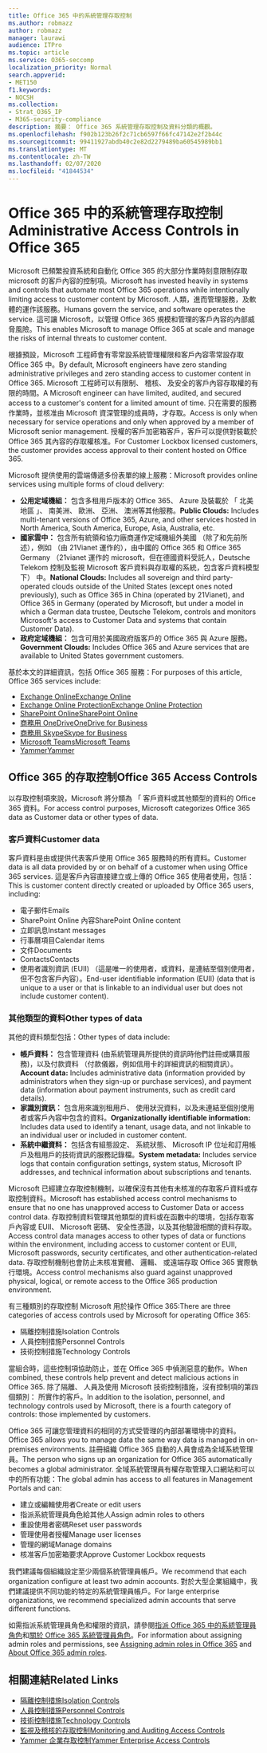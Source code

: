 ```yaml
---
title: Office 365 中的系統管理存取控制
ms.author: robmazz
author: robmazz
manager: laurawi
audience: ITPro
ms.topic: article
ms.service: O365-seccomp
localization_priority: Normal
search.appverid:
- MET150
f1.keywords:
- NOCSH
ms.collection:
- Strat_O365_IP
- M365-security-compliance
description: 摘要： Office 365 系統管理存取控制及資料分類的概觀。
ms.openlocfilehash: f902b123b26f2c71cb6597f66fc47142e2f2b44c
ms.sourcegitcommit: 99411927abdb40c2e82d2279489ba60545989bb1
ms.translationtype: MT
ms.contentlocale: zh-TW
ms.lasthandoff: 02/07/2020
ms.locfileid: "41844534"
---
```

# <a name="administrative-access-controls-in-office-365"></a><span data-ttu-id="79bd0-103">Office 365 中的系統管理存取控制</span><span class="sxs-lookup"><span data-stu-id="79bd0-103">Administrative Access Controls in Office 365</span></span> 

<span data-ttu-id="79bd0-104">Microsoft 已頻繁投資系統和自動化 Office 365 的大部分作業時刻意限制存取 microsoft 的客戶內容的控制項。</span><span class="sxs-lookup"><span data-stu-id="79bd0-104">Microsoft has invested heavily in systems and controls that automate most Office 365 operations while intentionally limiting access to customer content by Microsoft.</span></span> <span data-ttu-id="79bd0-105">人類，進而管理服務，及軟體的運作該服務。</span><span class="sxs-lookup"><span data-stu-id="79bd0-105">Humans govern the service, and software operates the service.</span></span> <span data-ttu-id="79bd0-106">這可讓 Microsoft，以管理 Office 365 規模和管理的客戶內容的內部威脅風險。</span><span class="sxs-lookup"><span data-stu-id="79bd0-106">This enables Microsoft to manage Office 365 at scale and manage the risks of internal threats to customer content.</span></span>

<span data-ttu-id="79bd0-107">根據預設，Microsoft 工程師會有零常設系統管理權限和客戶內容零常設存取 Office 365 中。</span><span class="sxs-lookup"><span data-stu-id="79bd0-107">By default, Microsoft engineers have zero standing administrative privileges and zero standing access to customer content in Office 365.</span></span> <span data-ttu-id="79bd0-108">Microsoft 工程師可以有限制、 稽核、 及安全的客戶內容存取權的有限的時間。</span><span class="sxs-lookup"><span data-stu-id="79bd0-108">A Microsoft engineer can have limited, audited, and secured access to a customer's content for a limited amount of time.</span></span> <span data-ttu-id="79bd0-109">只在需要的服務作業時，並核准由 Microsoft 資深管理的成員時，才存取。</span><span class="sxs-lookup"><span data-stu-id="79bd0-109">Access is only when necessary for service operations and only when approved by a member of Microsoft senior management.</span></span> <span data-ttu-id="79bd0-110">授權的客戶加密箱客戶，客戶可以提供對裝載於 Office 365 其內容的存取權核准。</span><span class="sxs-lookup"><span data-stu-id="79bd0-110">For Customer Lockbox licensed customers, the customer provides access approval to their content hosted on Office 365.</span></span>

<span data-ttu-id="79bd0-111">Microsoft 提供使用的雲端傳遞多份表單的線上服務：</span><span class="sxs-lookup"><span data-stu-id="79bd0-111">Microsoft provides online services using multiple forms of cloud delivery:</span></span>

- <span data-ttu-id="79bd0-112">**公用定域機組：** 包含多租用戶版本的 Office 365、 Azure 及裝載於 「 北美地區 」、 南美洲、 歐洲、 亞洲、 澳洲等其他服務。</span><span class="sxs-lookup"><span data-stu-id="79bd0-112">**Public Clouds:** Includes multi-tenant versions of Office 365, Azure, and other services hosted in North America, South America, Europe, Asia, Australia, etc.</span></span>
- <span data-ttu-id="79bd0-113">**國家雲中：** 包含所有統領和協力廠商運作定域機組外美國 （除了和先前所述），例如 （由 21Vianet 運作的），由中國的 Office 365 和 Office 365 Germany （21vianet 運作的 microsoft，但在德國資料受託人，Deutsche Telekom 控制及監視 Microsoft 客戶資料與存取權的系統，包含客戶資料模型下） 中。</span><span class="sxs-lookup"><span data-stu-id="79bd0-113">**National Clouds:** Includes all sovereign and third party-operated clouds outside of the United States (except ones noted previously), such as Office 365 in China (operated by 21Vianet), and Office 365 in Germany (operated by Microsoft, but under a model in which a German data trustee, Deutsche Telekom, controls and monitors Microsoft's access to Customer Data and systems that contain Customer Data).</span></span>
- <span data-ttu-id="79bd0-114">**政府定域機組：** 包含可用於美國政府版客戶的 Office 365 與 Azure 服務。</span><span class="sxs-lookup"><span data-stu-id="79bd0-114">**Government Clouds:** Includes Office 365 and Azure services that are available to United States government customers.</span></span>

<span data-ttu-id="79bd0-115">基於本文的詳細資訊，包括 Office 365 服務：</span><span class="sxs-lookup"><span data-stu-id="79bd0-115">For purposes of this article, Office 365 services include:</span></span>

- [<span data-ttu-id="79bd0-116">Exchange Online</span><span class="sxs-lookup"><span data-stu-id="79bd0-116">Exchange Online</span></span>](https://docs.microsoft.com/Exchange/exchange-online)
- [<span data-ttu-id="79bd0-117">Exchange Online Protection</span><span class="sxs-lookup"><span data-stu-id="79bd0-117">Exchange Online Protection</span></span>](https://docs.microsoft.com/Office365/SecurityCompliance/eop/exchange-online-protection-overview)
- [<span data-ttu-id="79bd0-118">SharePoint Online</span><span class="sxs-lookup"><span data-stu-id="79bd0-118">SharePoint Online</span></span>](https://docs.microsoft.com/sharepoint/sharepoint-online)
- [<span data-ttu-id="79bd0-119">商務用 OneDrive</span><span class="sxs-lookup"><span data-stu-id="79bd0-119">OneDrive for Business</span></span>](https://docs.microsoft.com/OneDrive/onedrive)
- [<span data-ttu-id="79bd0-120">商務用 Skype</span><span class="sxs-lookup"><span data-stu-id="79bd0-120">Skype for Business</span></span>](https://docs.microsoft.com/SkypeForBusiness/skype-for-business-online)
- [<span data-ttu-id="79bd0-121">Microsoft Teams</span><span class="sxs-lookup"><span data-stu-id="79bd0-121">Microsoft Teams</span></span>](https://docs.microsoft.com/MicrosoftTeams/Teams-overview)
- [<span data-ttu-id="79bd0-122">Yammer</span><span class="sxs-lookup"><span data-stu-id="79bd0-122">Yammer</span></span>](https://docs.microsoft.com/yammer/yammer-landing-page)

## <a name="office-365-access-controls"></a><span data-ttu-id="79bd0-123">Office 365 的存取控制</span><span class="sxs-lookup"><span data-stu-id="79bd0-123">Office 365 Access Controls</span></span>

<span data-ttu-id="79bd0-124">以存取控制項來說，Microsoft 將分類為 「 客戶資料或其他類型的資料的 Office 365 資料。</span><span class="sxs-lookup"><span data-stu-id="79bd0-124">For access control purposes, Microsoft categorizes Office 365 data as Customer data or other types of data.</span></span>

### <a name="customer-data"></a><span data-ttu-id="79bd0-125">客戶資料</span><span class="sxs-lookup"><span data-stu-id="79bd0-125">Customer data</span></span>

<span data-ttu-id="79bd0-126">客戶資料是由或提供代表客戶使用 Office 365 服務時的所有資料。</span><span class="sxs-lookup"><span data-stu-id="79bd0-126">Customer data is all data provided by or on behalf of a customer when using Office 365 services.</span></span> <span data-ttu-id="79bd0-127">這是客戶內容直接建立或上傳的 Office 365 使用者使用，包括：</span><span class="sxs-lookup"><span data-stu-id="79bd0-127">This is customer content directly created or uploaded by Office 365 users, including:</span></span>

- <span data-ttu-id="79bd0-128">電子郵件</span><span class="sxs-lookup"><span data-stu-id="79bd0-128">Emails</span></span>
- <span data-ttu-id="79bd0-129">SharePoint Online 內容</span><span class="sxs-lookup"><span data-stu-id="79bd0-129">SharePoint Online content</span></span>
- <span data-ttu-id="79bd0-130">立即訊息</span><span class="sxs-lookup"><span data-stu-id="79bd0-130">Instant messages</span></span>
- <span data-ttu-id="79bd0-131">行事曆項目</span><span class="sxs-lookup"><span data-stu-id="79bd0-131">Calendar items</span></span>
- <span data-ttu-id="79bd0-132">文件</span><span class="sxs-lookup"><span data-stu-id="79bd0-132">Documents</span></span>
- <span data-ttu-id="79bd0-133">Contacts</span><span class="sxs-lookup"><span data-stu-id="79bd0-133">Contacts</span></span>
- <span data-ttu-id="79bd0-134">使用者識別資訊 (EUII) （這是唯一的使用者，或資料，是連結至個別使用者，但不包含客戶內容）。</span><span class="sxs-lookup"><span data-stu-id="79bd0-134">End-user identifiable information (EUII) (data that is unique to a user or that is linkable to an individual user but does not include customer content).</span></span>

### <a name="other-types-of-data"></a><span data-ttu-id="79bd0-135">其他類型的資料</span><span class="sxs-lookup"><span data-stu-id="79bd0-135">Other types of data</span></span>

<span data-ttu-id="79bd0-136">其他的資料類型包括：</span><span class="sxs-lookup"><span data-stu-id="79bd0-136">Other types of data include:</span></span>

- <span data-ttu-id="79bd0-137">**帳戶資料：** 包含管理資料 (由系統管理員所提供的資訊時他們註冊或購買服務)，以及付款資料 （付款儀器，例如信用卡的詳細資訊的相關資訊）。</span><span class="sxs-lookup"><span data-stu-id="79bd0-137">**Account data:** Includes administrative data (information provided by administrators when they sign-up or purchase services), and payment data (information about payment instruments, such as credit card details).</span></span>
- <span data-ttu-id="79bd0-138">**家識別資訊：** 包含用來識別租用戶、 使用狀況資料，以及未連結至個別使用者或客戶內容中包含的資料。</span><span class="sxs-lookup"><span data-stu-id="79bd0-138">**Organizationally identifiable information:** Includes data used to identify a tenant, usage data, and not linkable to an individual user or included in customer content.</span></span>
- <span data-ttu-id="79bd0-139">**系統中繼資料：** 包括含有組態設定、 系統狀態、 Microsoft IP 位址和訂用帳戶及租用戶的技術資訊的服務記錄檔。</span><span class="sxs-lookup"><span data-stu-id="79bd0-139">**System metadata:** Includes service logs that contain configuration settings, system status, Microsoft IP addresses, and technical information about subscriptions and tenants.</span></span>

<span data-ttu-id="79bd0-140">Microsoft 已經建立存取控制機制，以確保沒有其他有未核准的存取客戶資料或存取控制資料。</span><span class="sxs-lookup"><span data-stu-id="79bd0-140">Microsoft has established access control mechanisms to ensure that no one has unapproved access to Customer Data or access control data.</span></span> <span data-ttu-id="79bd0-141">存取控制資料管理其他類型的資料或在函數中的環境，包括存取客戶內容或 EUII、 Microsoft 密碼、 安全性憑證，以及其他驗證相關的資料存取。</span><span class="sxs-lookup"><span data-stu-id="79bd0-141">Access control data manages access to other types of data or functions within the environment, including access to customer content or EUII, Microsoft passwords, security certificates, and other authentication-related data.</span></span> <span data-ttu-id="79bd0-142">存取控制機制也會防止未核准實體、 邏輯、 或遠端存取 Office 365 實際執行環境。</span><span class="sxs-lookup"><span data-stu-id="79bd0-142">Access control mechanisms also guard against unapproved physical, logical, or remote access to the Office 365 production environment.</span></span>

<span data-ttu-id="79bd0-143">有三種類別的存取控制 Microsoft 用於操作 Office 365:</span><span class="sxs-lookup"><span data-stu-id="79bd0-143">There are three categories of access controls used by Microsoft for operating Office 365:</span></span>

- <span data-ttu-id="79bd0-144">隔離控制措施</span><span class="sxs-lookup"><span data-stu-id="79bd0-144">Isolation Controls</span></span>
- <span data-ttu-id="79bd0-145">人員控制措施</span><span class="sxs-lookup"><span data-stu-id="79bd0-145">Personnel Controls</span></span>
- <span data-ttu-id="79bd0-146">技術控制措施</span><span class="sxs-lookup"><span data-stu-id="79bd0-146">Technology Controls</span></span>

<span data-ttu-id="79bd0-147">當組合時，這些控制項協助防止，並在 Office 365 中偵測惡意的動作。</span><span class="sxs-lookup"><span data-stu-id="79bd0-147">When combined, these controls help prevent and detect malicious actions in Office 365.</span></span> <span data-ttu-id="79bd0-148">除了隔離、 人員及使用 Microsoft 技術控制措施，沒有控制項的第四個類別： 所實作的客戶。</span><span class="sxs-lookup"><span data-stu-id="79bd0-148">In addition to the isolation, personnel, and technology controls used by Microsoft, there is a fourth category of controls: those implemented by customers.</span></span>

<span data-ttu-id="79bd0-149">Office 365 可讓您管理資料的相同的方式受管理的內部部署環境中的資料。</span><span class="sxs-lookup"><span data-stu-id="79bd0-149">Office 365 allows you to manage data the same way data is managed in on-premises environments.</span></span> <span data-ttu-id="79bd0-150">註冊組織 Office 365 自動的人員會成為全域系統管理員。</span><span class="sxs-lookup"><span data-stu-id="79bd0-150">The person who signs up an organization for Office 365 automatically becomes a global administrator.</span></span> <span data-ttu-id="79bd0-151">全域系統管理員有權存取管理入口網站和可以中的所有功能：</span><span class="sxs-lookup"><span data-stu-id="79bd0-151">The global admin has access to all features in Management Portals and can:</span></span>

- <span data-ttu-id="79bd0-152">建立或編輯使用者</span><span class="sxs-lookup"><span data-stu-id="79bd0-152">Create or edit users</span></span>
- <span data-ttu-id="79bd0-153">指派系統管理員角色給其他人</span><span class="sxs-lookup"><span data-stu-id="79bd0-153">Assign admin roles to others</span></span>
- <span data-ttu-id="79bd0-154">重設使用者密碼</span><span class="sxs-lookup"><span data-stu-id="79bd0-154">Reset user passwords</span></span>
- <span data-ttu-id="79bd0-155">管理使用者授權</span><span class="sxs-lookup"><span data-stu-id="79bd0-155">Manage user licenses</span></span>
- <span data-ttu-id="79bd0-156">管理的網域</span><span class="sxs-lookup"><span data-stu-id="79bd0-156">Manage domains</span></span>
- <span data-ttu-id="79bd0-157">核准客戶加密箱要求</span><span class="sxs-lookup"><span data-stu-id="79bd0-157">Approve Customer Lockbox requests</span></span>

<span data-ttu-id="79bd0-158">我們建議每個組織設定至少兩個系統管理員帳戶。</span><span class="sxs-lookup"><span data-stu-id="79bd0-158">We recommend that each organization configure at least two admin accounts.</span></span> <span data-ttu-id="79bd0-159">對於大型企業組織中，我們建議提供不同功能的特定的系統管理員帳戶。</span><span class="sxs-lookup"><span data-stu-id="79bd0-159">For large enterprise organizations, we recommend specialized admin accounts that serve different functions.</span></span>

<span data-ttu-id="79bd0-160">如需指派系統管理員角色和權限的資訊，請參閱[指派 Office 365 中的系統管理員角色](https://support.office.com/article/Assigning-admin-roles-in-Office-365-eac4d046-1afd-4f1a-85fc-8219c79e1504)和[關於 Office 365 系統管理員角色](https://support.office.com/article/Permissions-in-Office-365-DA585EEA-F576-4F55-A1E0-87090B6AAA9D)。</span><span class="sxs-lookup"><span data-stu-id="79bd0-160">For information about assigning admin roles and permissions, see [Assigning admin roles in Office 365](https://support.office.com/article/Assigning-admin-roles-in-Office-365-eac4d046-1afd-4f1a-85fc-8219c79e1504) and [About Office 365 admin roles](https://support.office.com/article/Permissions-in-Office-365-DA585EEA-F576-4F55-A1E0-87090B6AAA9D).</span></span>

## <a name="related-links"></a><span data-ttu-id="79bd0-161">相關連結</span><span class="sxs-lookup"><span data-stu-id="79bd0-161">Related Links</span></span>

- [<span data-ttu-id="79bd0-162">隔離控制措施</span><span class="sxs-lookup"><span data-stu-id="79bd0-162">Isolation Controls</span></span>](office-365-isolation-controls.md)
- [<span data-ttu-id="79bd0-163">人員控制措施</span><span class="sxs-lookup"><span data-stu-id="79bd0-163">Personnel Controls</span></span>](office-365-personnel-controls.md)
- [<span data-ttu-id="79bd0-164">技術控制措施</span><span class="sxs-lookup"><span data-stu-id="79bd0-164">Technology Controls</span></span>](office-365-technology-controls.md)
- [<span data-ttu-id="79bd0-165">監視及稽核的存取控制</span><span class="sxs-lookup"><span data-stu-id="79bd0-165">Monitoring and Auditing Access Controls</span></span>](office-365-monitoring-and-auditing-access-controls.md)
- [<span data-ttu-id="79bd0-166">Yammer 企業存取控制</span><span class="sxs-lookup"><span data-stu-id="79bd0-166">Yammer Enterprise Access Controls</span></span>](office-365-yammer-enterprise-access-controls.md)